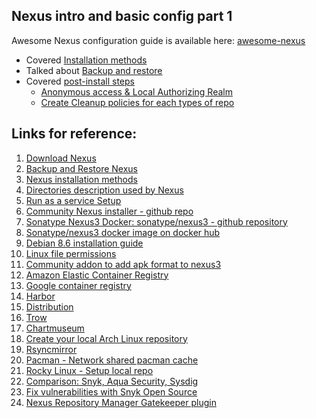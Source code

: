 ## Nexus intro and basic config part 1

Awesome Nexus configuration guide is available here: [awesome-nexus](https://github.com/Alliedium/awesome-nexus)

* Covered [Installation methods](https://github.com/Alliedium/awesome-nexus#installation-methods)
* Talked about [Backup and restore](https://github.com/Alliedium/awesome-nexus#backup-and-restore-blob-stores-and-database)
* Covered [post-install steps](https://github.com/Alliedium/awesome-nexus#post-install-steps)
   - [Anonymous access & Local Authorizing Realm](https://github.com/Alliedium/awesome-nexus#anonymous-access--local-authorizing-realm)
   - [Create Cleanup policies for each types of repo](https://github.com/Alliedium/awesome-nexus#create-cleanup-policies-for-each-types-of-repo)

## Links for reference: 

1. [Download Nexus](https://help.sonatype.com/repomanager3/product-information/download)
2. [Backup and Restore Nexus](https://help.sonatype.com/repomanager3/planning-your-implementation/backup-and-restore)
3. [Nexus installation methods](https://help.sonatype.com/repomanager3/installation-and-upgrades/installation-methods)
4. [Directories description used by Nexus](https://help.sonatype.com/repomanager3/installation-and-upgrades/directories)
5. [Run as a service Setup](https://help.sonatype.com/repomanager3/installation-and-upgrades/run-as-a-service)
6. [Community Nexus installer - github repo](https://github.com/sonatype-nexus-community/nexus-repository-installer)
7. [Sonatype Nexus3 Docker: sonatype/nexus3 - github repository](https://github.com/sonatype/docker-nexus3)
8. [Sonatype/nexus3 docker image on docker hub](https://hub.docker.com/r/sonatype/nexus3/)
9. [Debian 8.6 installation guide](https://docs.rockylinux.org/guides/8_6_installation/)
10. [Linux file permissions](https://www.pluralsight.com/blog/it-ops/linux-file-permissions)
11. [Community addon to add apk format to nexus3](https://github.com/sonatype-nexus-community/nexus-repository-apk)
12. [Amazon Elastic Container Registry](https://aws.amazon.com/ecr/)
13. [Google container registry](https://cloud.google.com/container-registry/)
14. [Harbor](https://github.com/goharbor/harbor)
15. [Distribution](https://github.com/distribution/distribution)
16. [Trow](https://github.com/ContainerSolutions/trow)
17. [Chartmuseum](https://github.com/helm/chartmuseum)
18. [Create your local Arch Linux repository](https://blog.desdelinux.net/en/create-your-local-arch-linux-repository/)
19. [Rsyncmirror](https://help.ubuntu.com/community/Rsyncmirror)
20. [Pacman - Network shared pacman cache](https://wiki.archlinux.org/title/Pacman/Tips_and_tricks#Network_shared_pacman_cache)
21. [Rocky Linux - Setup local repo](https://docs.rockylinux.org/gemstones/setup_local_repo/)
22. [Comparison: Snyk, Aqua Security, Sysdig](https://codefresh.io/blog/comparison-snyk-aqua-security-sysdig/)
23. [Fix vulnerabilities with Snyk Open Source](https://docs.snyk.io/products/snyk-open-source/open-source-basics)
24. [Nexus Repository Manager Gatekeeper plugin](https://docs.snyk.io/integrations/private-registry-gatekeeper-plugins/nexus-repository-manager-gatekeeper-plugin)